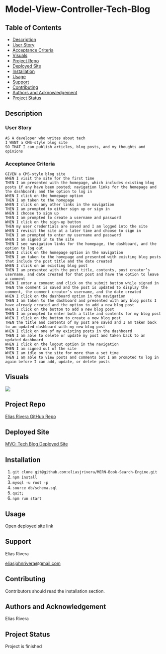 # Model-View-Controller-Tech-Blog

## Table of Contents
- [Description](#description)
- [User Story](#user-story)
- [Acceptance Criteria](#acceptance-criteria)
- [Visuals](#visuals)
- [Project Repo](#project-repo)
- [Deployed Site](#deployed-site)
- [Installation](#installation)
- [Usage](#usage)
- [Support](#support)
- [Contributing](#contributing)
- [Authors and Acknowledgement](#authors-and-acknowledgement)
- [Project Status](#project-status)

## Description
  
### User Story
  
```
AS A developer who writes about tech
I WANT a CMS-style blog site
SO THAT I can publish articles, blog posts, and my thoughts and opinions
```

### Acceptance Criteria

```
GIVEN a CMS-style blog site
WHEN I visit the site for the first time
THEN I am presented with the homepage, which includes existing blog posts if any have been posted; navigation links for the homepage and the dashboard; and the option to log in
WHEN I click on the homepage option
THEN I am taken to the homepage
WHEN I click on any other links in the navigation
THEN I am prompted to either sign up or sign in
WHEN I choose to sign up
THEN I am prompted to create a username and password
WHEN I click on the sign-up button
THEN my user credentials are saved and I am logged into the site
WHEN I revisit the site at a later time and choose to sign in
THEN I am prompted to enter my username and password
WHEN I am signed in to the site
THEN I see navigation links for the homepage, the dashboard, and the option to log out
WHEN I click on the homepage option in the navigation
THEN I am taken to the homepage and presented with existing blog posts that include the post title and the date created
WHEN I click on an existing blog post
THEN I am presented with the post title, contents, post creator’s username, and date created for that post and have the option to leave a comment
WHEN I enter a comment and click on the submit button while signed in
THEN the comment is saved and the post is updated to display the comment, the comment creator’s username, and the date created
WHEN I click on the dashboard option in the navigation
THEN I am taken to the dashboard and presented with any blog posts I have already created and the option to add a new blog post
WHEN I click on the button to add a new blog post
THEN I am prompted to enter both a title and contents for my blog post
WHEN I click on the button to create a new blog post
THEN the title and contents of my post are saved and I am taken back to an updated dashboard with my new blog post
WHEN I click on one of my existing posts in the dashboard
THEN I am able to delete or update my post and taken back to an updated dashboard
WHEN I click on the logout option in the navigation
THEN I am signed out of the site
WHEN I am idle on the site for more than a set time
THEN I am able to view posts and comments but I am prompted to log in again before I can add, update, or delete posts
```

## Visuals
![](./gif/app.gif)

## Project Repo
[Elias Rivera GitHub Repo](https://github.com/eliasjrivera/Model-View-Controller-Tech-Blog)

## Deployed Site
[MVC: Tech Blog Deployed Site](https://eliasjrivera.github.io/Model-View-Controller-Tech-Blog/)

## Installation
1. `git clone git@github.com:eliasjrivera/MERN-Book-Search-Engine.git`
2. `npm install`
3. `mysql -u root -p`
4. `source db/schema.sql`
5. `quit;`
6. `npm run start`

## Usage
Open deployed site link

## Support
Elias Rivera

eliasjohnrivera@gmail.com

## Contributing
Contributors should read the installation section.

## Authors and Acknowledgement
Elias Rivera

## Project Status
Project is finished